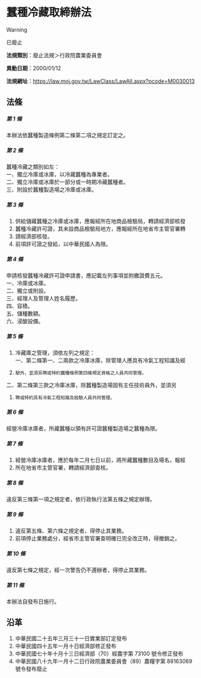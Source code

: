 # 蠶種冷藏取締辦法


> [!WARNING]
> 已廢止


**法規類別**：廢止法規＞行政院農業委員會

**異動日期**：2000/01/12  

**法規網址**：https://law.moj.gov.tw/LawClass/LawAll.aspx?pcode=M0030013



## 法條
##### 第 1 條
本辦法依蠶種製造條例第二條第二項之規定訂定之。

##### 第 2 條
蠶種冷藏之類別如左：  
一、獨立冷庫或冰庫，以冷藏蠶種為專業者。  
二、獨立冷庫或冰庫於一部分或一時期冷藏蠶種者。  
三、附設於蠶種製造場之冷庫或冰庫。

##### 第 3 條
1. 供給儲藏蠶種之冷庫或冰庫，應報經所在地商品檢驗局，轉請經濟部核發
1. 蠶種冷藏許可證，其未設商品檢驗局地方，應報經所在地省市主管官署轉
1. 請經濟部核發。
1. 前項許可證之發給，以中華民國人為限。

##### 第 4 條
申請核發蠶種冷藏許可證申請書，應記載左列事項並附繳證費五元。  
一、冷庫或冰庫。  
二、獨立或附設。  
三、經理人及管理人姓名履歷。  
四、容積。  
五、儲種數額。  
六、浸酸設備。

##### 第 5 條
1. 冷藏庫之管理，須依左列之規定：  
一、第二條第一、二兩款之冷庫冰庫，除管理人應具有冷氣工程知識及經
1.     驗外，並須另聘或特約蠶種條例第四條規定資格之人員共同管理。  
二、第二條第三款之冷庫冰庫，除蠶種製造場固有主任技術員外，並須另
1.     聘或特約具有冷氣工程知識及經驗人員共同管理。

##### 第 6 條
經營冷庫冰庫者，所藏蠶種以領有許可證蠶種製造場之蠶種為限。

##### 第 7 條
1. 經營冷庫冰庫者，應於每年二月七日以前，將所藏蠶種數目及場名，報經
1. 所在地省市主管官署，轉請經濟部查核。

##### 第 8 條
違反第三條第一項之規定者，依行政執行法第五條之規定辦理。

##### 第 9 條
1. 違反第五條、第六條之規定者，得停止其業務。
1. 前項停止業務處分，經省市主管官署查明確已完全改正時，得撤銷之。

##### 第 10 條
違反第七條之規定，經一次警告仍不遵辦者，得停止其業務。

##### 第 11 條
本辦法自發布日施行。

## 沿革
1. 中華民國二十五年三月三十一日實業部訂定發布
1. 中華民國四十五年一月十日經濟部修正發布
1. 中華民國七十年十月十三日經濟部（70）經農字第 73100  號令修正發布
1. 中華民國八十九年一月十二日行政院農業委員會（89）農糧字第 88163069 號令發布廢止
